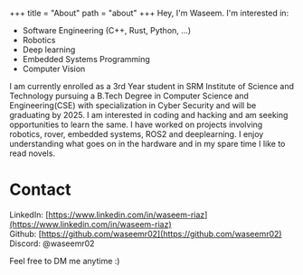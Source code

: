 +++
title = "About"
path = "about"
+++
Hey, I'm Waseem. I'm interested in:
- Software Engineering (C++, Rust, Python, ...)
- Robotics
- Deep learning
- Embedded Systems Programming
- Computer Vision

I am currently enrolled as a 3rd Year student in SRM Institute of Science and Technology pursuing a B.Tech Degree in Computer Science and Engineering(CSE) with specialization in Cyber Security and will be graduating by 2025. I am interested in coding and hacking and am seeking opportunities to learn the same. I have worked on projects involving robotics, rover, embedded systems, ROS2 and deeplearning. I enjoy understanding what goes on in the hardware and in my spare time I like to read novels.


# Contact

LinkedIn: [https://www.linkedin.com/in/waseem-riaz](https://www.linkedin.com/in/waseem-riaz) <br />
Github: [https://github.com/waseemr02](https://github.com/waseemr02) <br />
Discord: @waseemr02 <br />

Feel free to DM me anytime :)